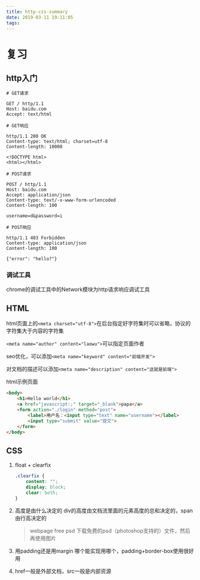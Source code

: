 ```yaml
---
title: http-css-summary
date: 2019-03-11 19:11:05
tags:
---
```


# 复习

## http入门

```batch
# GET请求

GET / http/1.1
Host: baidu.com
Accept: text/html

# GET响应

http/1.1 200 OK
Content-type: text/html; charset=utf-8
Content-length: 10000

<!DOCTYPE html>
<html></html>

# POST请求

POST / http/1.1
Host: baidu.com
Accept: application/json
Content-type: text/-x-www-form-urlencoded
Content-length: 100

username=d&password=i

# POST响应

http/1.1 403 Forbidden
Content-type: application/json
Content-length: 100

{"error": "hello?"}
```

### 调试工具

chrome的调试工具中的Network模块为http请求响应调试工具

## HTML

html页面上的`<meta charset="utf-8">`在后台指定好字符集时可以省略，协议的字符集大于内容的字符集

`<meta name="author" content="laowu">`可以指定页面作者

seo优化，可以添加`<meta name="keyword" content="前端开发">`

对文档的描述可以添加`<meta name="description" content="这就是前端">`

html示例页面

```html
<body>
    <h1>Hello world</h1>
    <a href="javascript:;" target="_blank">papa</a>
    <form action="./login" method="post">
        <label>用户名：<input type="text" name="username"></label>
        <input type="submit" value="提交">
    </form>
</body>
```

## CSS

1. float + clearfix

    ```css
    .clearfix {
        content: "";
        display: block;
        clear: both;
    }
    ```

2. 高度是由什么决定的
div的高度由文档流里面的元素高度的总和决定的，span由行高决定的

    > webpage free psd 下载免费的psd（photoshop支持的）文件，然后再使用图片

3. 用padding还是用margin
哪个能实现用哪个，padding+border-box使用很好用

4. href一般是外部文档，src一般是内部资源

